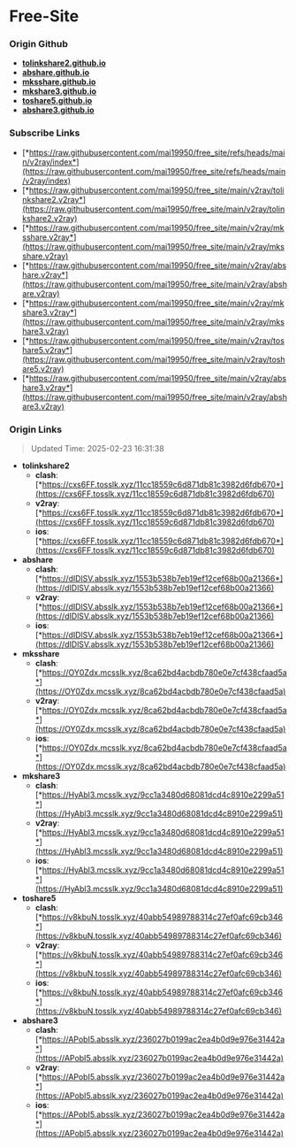 # Free-Site

### Origin Github

- [**tolinkshare2.github.io**](https://github.com/tolinkshare2/tolinkshare2.github.io)
- [**abshare.github.io**](https://github.com/abshare/abshare.github.io)
- [**mksshare.github.io**](https://github.com/mksshare/mksshare.github.io)
- [**mkshare3.github.io**](https://github.com/mkshare3/mkshare3.github.io)
- [**toshare5.github.io**](https://github.com/toshare5/toshare5.github.io)
- [**abshare3.github.io**](https://github.com/abshare3/abshare3.github.io)

### Subscribe Links

- [*https://raw.githubusercontent.com/mai19950/free_site/refs/heads/main/v2ray/index*](https://raw.githubusercontent.com/mai19950/free_site/refs/heads/main/v2ray/index)
- [*https://raw.githubusercontent.com/mai19950/free_site/main/v2ray/tolinkshare2.v2ray*](https://raw.githubusercontent.com/mai19950/free_site/main/v2ray/tolinkshare2.v2ray)
- [*https://raw.githubusercontent.com/mai19950/free_site/main/v2ray/mksshare.v2ray*](https://raw.githubusercontent.com/mai19950/free_site/main/v2ray/mksshare.v2ray)
- [*https://raw.githubusercontent.com/mai19950/free_site/main/v2ray/abshare.v2ray*](https://raw.githubusercontent.com/mai19950/free_site/main/v2ray/abshare.v2ray)
- [*https://raw.githubusercontent.com/mai19950/free_site/main/v2ray/mkshare3.v2ray*](https://raw.githubusercontent.com/mai19950/free_site/main/v2ray/mkshare3.v2ray)
- [*https://raw.githubusercontent.com/mai19950/free_site/main/v2ray/toshare5.v2ray*](https://raw.githubusercontent.com/mai19950/free_site/main/v2ray/toshare5.v2ray)
- [*https://raw.githubusercontent.com/mai19950/free_site/main/v2ray/abshare3.v2ray*](https://raw.githubusercontent.com/mai19950/free_site/main/v2ray/abshare3.v2ray)

### Origin Links

> Updated Time: 2025-02-23 16:31:38

- **tolinkshare2**
  - **clash**: [*https://cxs6FF.tosslk.xyz/11cc18559c6d871db81c3982d6fdb670*](https://cxs6FF.tosslk.xyz/11cc18559c6d871db81c3982d6fdb670)
  - **v2ray**: [*https://cxs6FF.tosslk.xyz/11cc18559c6d871db81c3982d6fdb670*](https://cxs6FF.tosslk.xyz/11cc18559c6d871db81c3982d6fdb670)
  - **ios**: [*https://cxs6FF.tosslk.xyz/11cc18559c6d871db81c3982d6fdb670*](https://cxs6FF.tosslk.xyz/11cc18559c6d871db81c3982d6fdb670)
- **abshare**
  - **clash**: [*https://dIDlSV.absslk.xyz/1553b538b7eb19ef12cef68b00a21366*](https://dIDlSV.absslk.xyz/1553b538b7eb19ef12cef68b00a21366)
  - **v2ray**: [*https://dIDlSV.absslk.xyz/1553b538b7eb19ef12cef68b00a21366*](https://dIDlSV.absslk.xyz/1553b538b7eb19ef12cef68b00a21366)
  - **ios**: [*https://dIDlSV.absslk.xyz/1553b538b7eb19ef12cef68b00a21366*](https://dIDlSV.absslk.xyz/1553b538b7eb19ef12cef68b00a21366)
- **mksshare**
  - **clash**: [*https://OY0Zdx.mcsslk.xyz/8ca62bd4acbdb780e0e7cf438cfaad5a*](https://OY0Zdx.mcsslk.xyz/8ca62bd4acbdb780e0e7cf438cfaad5a)
  - **v2ray**: [*https://OY0Zdx.mcsslk.xyz/8ca62bd4acbdb780e0e7cf438cfaad5a*](https://OY0Zdx.mcsslk.xyz/8ca62bd4acbdb780e0e7cf438cfaad5a)
  - **ios**: [*https://OY0Zdx.mcsslk.xyz/8ca62bd4acbdb780e0e7cf438cfaad5a*](https://OY0Zdx.mcsslk.xyz/8ca62bd4acbdb780e0e7cf438cfaad5a)
- **mkshare3**
  - **clash**: [*https://HyAbl3.mcsslk.xyz/9cc1a3480d68081dcd4c8910e2299a51*](https://HyAbl3.mcsslk.xyz/9cc1a3480d68081dcd4c8910e2299a51)
  - **v2ray**: [*https://HyAbl3.mcsslk.xyz/9cc1a3480d68081dcd4c8910e2299a51*](https://HyAbl3.mcsslk.xyz/9cc1a3480d68081dcd4c8910e2299a51)
  - **ios**: [*https://HyAbl3.mcsslk.xyz/9cc1a3480d68081dcd4c8910e2299a51*](https://HyAbl3.mcsslk.xyz/9cc1a3480d68081dcd4c8910e2299a51)
- **toshare5**
  - **clash**: [*https://v8kbuN.tosslk.xyz/40abb54989788314c27ef0afc69cb346*](https://v8kbuN.tosslk.xyz/40abb54989788314c27ef0afc69cb346)
  - **v2ray**: [*https://v8kbuN.tosslk.xyz/40abb54989788314c27ef0afc69cb346*](https://v8kbuN.tosslk.xyz/40abb54989788314c27ef0afc69cb346)
  - **ios**: [*https://v8kbuN.tosslk.xyz/40abb54989788314c27ef0afc69cb346*](https://v8kbuN.tosslk.xyz/40abb54989788314c27ef0afc69cb346)
- **abshare3**
  - **clash**: [*https://APobI5.absslk.xyz/236027b0199ac2ea4b0d9e976e31442a*](https://APobI5.absslk.xyz/236027b0199ac2ea4b0d9e976e31442a)
  - **v2ray**: [*https://APobI5.absslk.xyz/236027b0199ac2ea4b0d9e976e31442a*](https://APobI5.absslk.xyz/236027b0199ac2ea4b0d9e976e31442a)
  - **ios**: [*https://APobI5.absslk.xyz/236027b0199ac2ea4b0d9e976e31442a*](https://APobI5.absslk.xyz/236027b0199ac2ea4b0d9e976e31442a)
